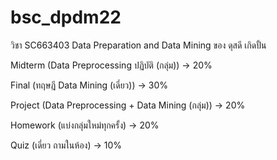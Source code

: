 # bsc_dpdm22
วิชา SC663403 Data Preparation and Data Mining ของ ดุสดี เกิดปั้น

Midterm (Data Preprocessing ปฏิบัติ (กลุ่ม)) -> 20%

Final (ทฤษฎี Data Mining (เดี่ยว)) -> 30%

Project (Data Preprocessing + Data Mining (กลุ่ม)) -> 20%

Homework (แบ่งกลุ่มใหม่ทุกครั้ง) -> 20%

Quiz (เดี่ยว ถามในห้อง) -> 10%
